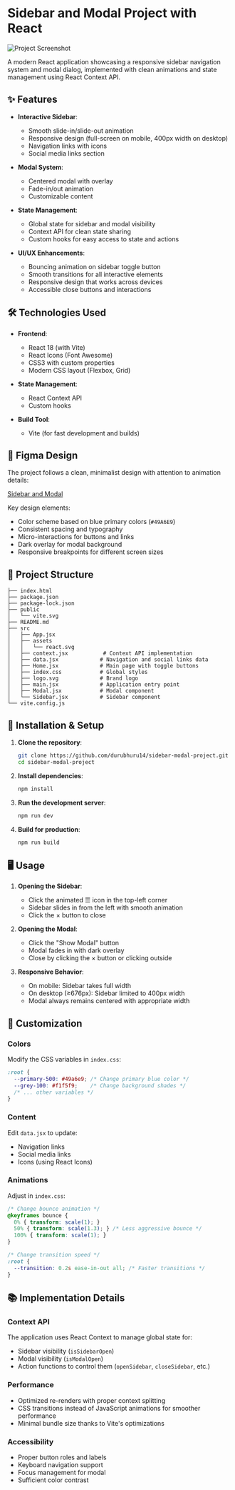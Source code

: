 # Sidebar and Modal Project with React

![Project Screenshot](https://i.imgur.com/aT8wAP7.png)

A modern React application showcasing a responsive sidebar navigation system and modal dialog, implemented with clean animations and state management using React Context API.

## ✨ Features

- **Interactive Sidebar**:
  - Smooth slide-in/slide-out animation
  - Responsive design (full-screen on mobile, 400px width on desktop)
  - Navigation links with icons
  - Social media links section

- **Modal System**:
  - Centered modal with overlay
  - Fade-in/out animation
  - Customizable content

- **State Management**:
  - Global state for sidebar and modal visibility
  - Context API for clean state sharing
  - Custom hooks for easy access to state and actions

- **UI/UX Enhancements**:
  - Bouncing animation on sidebar toggle button
  - Smooth transitions for all interactive elements
  - Responsive design that works across devices
  - Accessible close buttons and interactions

## 🛠 Technologies Used

- **Frontend**:
  - React 18 (with Vite)
  - React Icons (Font Awesome)
  - CSS3 with custom properties
  - Modern CSS layout (Flexbox, Grid)

- **State Management**:
  - React Context API
  - Custom hooks

- **Build Tool**:
  - Vite (for fast development and builds)

## 🎨 Figma Design

The project follows a clean, minimalist design with attention to animation details:

[Sidebar and Modal](https://www.figma.com/file/cFyEiRb6jQdVIVK9M5eoe6/Sidebar-and-modal?node-id=0%3A1&t=sg6VSjSNK3T1Uy8P-1)

Key design elements:
- Color scheme based on blue primary colors (`#49A6E9`)
- Consistent spacing and typography
- Micro-interactions for buttons and links
- Dark overlay for modal background
- Responsive breakpoints for different screen sizes

## 📂 Project Structure

```
├── index.html
├── package.json
├── package-lock.json
├── public
│   └── vite.svg
├── README.md
├── src
│   ├── App.jsx
│   ├── assets
│   │   └── react.svg
│   ├── context.jsx           # Context API implementation
│   ├── data.jsx             # Navigation and social links data
│   ├── Home.jsx             # Main page with toggle buttons
│   ├── index.css            # Global styles
│   ├── logo.svg             # Brand logo
│   ├── main.jsx             # Application entry point
│   ├── Modal.jsx            # Modal component
│   └── Sidebar.jsx          # Sidebar component
└── vite.config.js
```

## 🚀 Installation & Setup

1. **Clone the repository**:
   ```bash
   git clone https://github.com/durubhuru14/sidebar-modal-project.git
   cd sidebar-modal-project
   ```

2. **Install dependencies**:
   ```bash
   npm install
   ```

3. **Run the development server**:
   ```bash
   npm run dev
   ```

4. **Build for production**:
   ```bash
   npm run build
   ```

## 🖥 Usage

1. **Opening the Sidebar**:
   - Click the animated ☰ icon in the top-left corner
   - Sidebar slides in from the left with smooth animation
   - Click the × button to close

2. **Opening the Modal**:
   - Click the "Show Modal" button
   - Modal fades in with dark overlay
   - Close by clicking the × button or clicking outside

3. **Responsive Behavior**:
   - On mobile: Sidebar takes full width
   - On desktop (≥676px): Sidebar limited to 400px width
   - Modal always remains centered with appropriate width

## 🎨 Customization

### Colors
Modify the CSS variables in `index.css`:
```css
:root {
  --primary-500: #49a6e9; /* Change primary blue color */
  --grey-100: #f1f5f9;    /* Change background shades */
  /* ... other variables */
}
```

### Content
Edit `data.jsx` to update:
- Navigation links
- Social media links
- Icons (using React Icons)

### Animations
Adjust in `index.css`:
```css
/* Change bounce animation */
@keyframes bounce {
  0% { transform: scale(1); }
  50% { transform: scale(1.3); } /* Less aggressive bounce */
  100% { transform: scale(1); }
}

/* Change transition speed */
:root {
  --transition: 0.2s ease-in-out all; /* Faster transitions */
}
```

## 📚 Implementation Details

### Context API
The application uses React Context to manage global state for:
- Sidebar visibility (`isSidebarOpen`)
- Modal visibility (`isModalOpen`)
- Action functions to control them (`openSidebar`, `closeSidebar`, etc.)

### Performance
- Optimized re-renders with proper context splitting
- CSS transitions instead of JavaScript animations for smoother performance
- Minimal bundle size thanks to Vite's optimizations

### Accessibility
- Proper button roles and labels
- Keyboard navigation support
- Focus management for modal
- Sufficient color contrast
